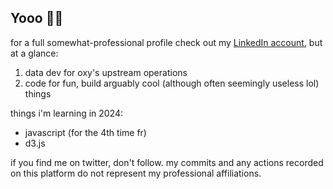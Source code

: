 ## Yooo 👋🏽

for a full somewhat-professional profile check out my [LinkedIn account](https://www.linkedin.com/in/rahmatashari/), but at a glance:

1. data dev for oxy's upstream operations
2. code for fun, build arguably cool (although often seemingly useless lol) things

things i'm learning in 2024: 
- javascript (for the 4th time fr)
- d3.js

if you find me on twitter, don't follow. my commits and any actions recorded on this platform do not represent my professional affiliations. 
